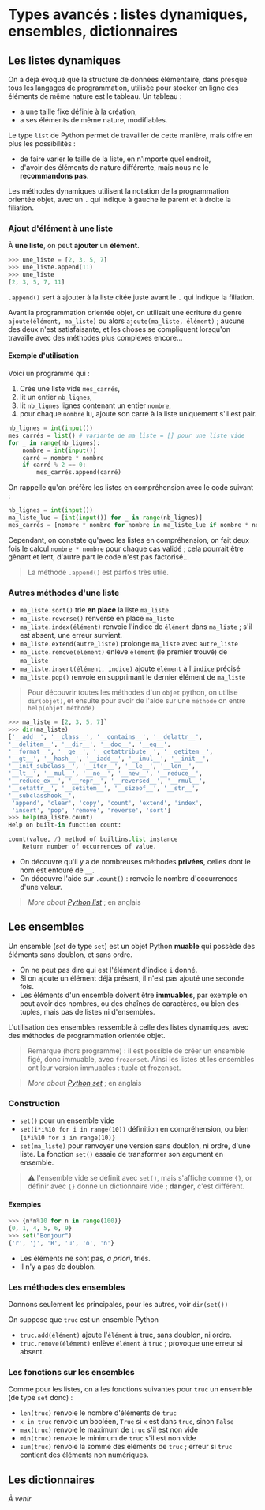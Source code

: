 # Types avancés : listes dynamiques, ensembles, dictionnaires

## Les listes dynamiques

On a déjà évoqué que la structure de données élémentaire, dans presque tous les langages de programmation, utilisée pour stocker en ligne des éléments de même nature est le tableau.
Un tableau : 
* a une taille fixe définie à la création,
* a ses éléments de même nature, modifiables.

Le type `list` de Python permet de travailler de cette manière, mais offre en plus les possibilités : 
* de faire varier le taille de la liste, en n'importe quel endroit,
* d'avoir des éléments de nature différente, mais nous ne le **recommandons pas**.

Les méthodes dynamiques utilisent la notation de la programmation orientée objet, avec un `.` qui indique à gauche le parent et à droite la filiation.

### Ajout d'élément à une liste

À **une liste**, on peut **ajouter** un **élément**.

```python
>>> une_liste = [2, 3, 5, 7]
>>> une_liste.append(11)
>>> une_liste
[2, 3, 5, 7, 11]
```

`.append()` sert à ajouter à la liste citée juste avant le `.` qui indique la filiation.

Avant la programmation orientée objet, on utilisait une écriture du genre `ajoute(élément, ma_liste)` ou alors `ajoute(ma_liste, élément)` ; aucune des deux n'est satisfaisante, et les choses se compliquent lorsqu'on travaille avec des méthodes plus complexes encore...

#### Exemple d'utilisation

Voici un programme qui : 
1. Crée une liste vide `mes_carrés`,
2. lit un entier `nb_lignes`,
3. lit `nb_lignes` lignes contenant un entier `nombre`,
4. pour chaque `nombre` lu, ajoute son carré à la liste uniquement s'il est pair.

```python
nb_lignes = int(input())
mes_carrés = list() # variante de ma_liste = [] pour une liste vide
for _ in range(nb_lignes):
    nombre = int(input())
    carré = nombre * nombre
    if carré % 2 == 0:
        mes_carrés.append(carré)
```

On rappelle qu'on préfère les listes en compréhension avec le code suivant : 

```python
nb_lignes = int(input())
ma_liste_lue = [int(input()) for _ in range(nb_lignes)]
mes_carrés = [nombre * nombre for nombre in ma_liste_lue if nombre * nombre % 2 == 0]
```

Cependant, on constate qu'avec les listes en compréhension, on fait deux fois le calcul `nombre * nombre` pour chaque cas validé ; cela pourrait être gênant et lent, d'autre part le code n'est pas factorisé...

> La méthode `.append()` est parfois très utile.

### Autres méthodes d'une liste

* `ma_liste.sort()` trie **en place** la liste `ma_liste`
* `ma_liste.reverse()` renverse en place `ma_liste`
* `ma_liste.index(élément)` renvoie l'indice de `élément` dans `ma_liste` ; s'il est absent, une erreur survient.
* `ma_liste.extend(autre_liste)` prolonge `ma_liste` avec `autre_liste`
* `ma_liste.remove(élément)` enlève `élément` (le premier trouvé) de `ma_liste`
* `ma_liste.insert(élément, indice)` ajoute `élément` à l'`indice` précisé
* `ma_liste.pop()` renvoie en supprimant le dernier élément de `ma_liste`

> Pour découvrir toutes les méthodes d'un `objet` python, on utilise `dir(objet)`, et ensuite pour avoir de l'aide sur une `méthode` on entre `help(objet.méthode)`

```python
>>> ma_liste = [2, 3, 5, 7]`
>>> dir(ma_liste)
['__add__', '__class__', '__contains__', '__delattr__', 
'__delitem__', '__dir__', '__doc__', '__eq__', 
'__format__', '__ge__', '__getattribute__', '__getitem__', 
'__gt__', '__hash__', '__iadd__', '__imul__', '__init__', 
'__init_subclass__', '__iter__', '__le__', '__len__', 
'__lt__', '__mul__', '__ne__', '__new__', '__reduce__', 
'__reduce_ex__', '__repr__', '__reversed__', '__rmul__', 
'__setattr__', '__setitem__', '__sizeof__', '__str__', 
'__subclasshook__',
 'append', 'clear', 'copy', 'count', 'extend', 'index',
 'insert', 'pop', 'remove', 'reverse', 'sort']
>>> help(ma_liste.count)
Help on built-in function count:

count(value, /) method of builtins.list instance
    Return number of occurrences of value.
```

* On découvre qu'il y a de nombreuses méthodes **privées**, celles dont le nom est entouré de `__`.
* On découvre l'aide sur `.count()` : renvoie le nombre d'occurrences d'une valeur.

> *More about [Python list](https://www.programiz.com/python-programming/list)* ; en anglais

## Les ensembles

Un ensemble (*set* de type `set`) est un objet Python **muable** qui possède des éléments sans doublon, et sans ordre.
* On ne peut pas dire qui est l'élément d'indice `i` donné.
* Si on ajoute un élément déjà présent, il n'est pas ajouté une seconde fois.
* Les éléments d'un ensemble doivent être **immuables**, par exemple on peut avoir des nombres, ou des chaînes de caractères, ou bien des tuples, mais pas de listes ni d'ensembles.

L'utilisation des ensembles ressemble à celle des listes dynamiques, avec des méthodes de programmation orientée objet.

> Remarque (hors programme) : il est possible de créer un ensemble figé, donc immuable, avec `frozenset`. Ainsi les listes et les ensembles ont leur version immuables : tuple et frozenset.

> *More about [Python set](https://www.programiz.com/python-programming/set)* ; en anglais

### Construction

* `set()` pour un ensemble vide
* `set(i*i%10 for i in range(10))` définition en compréhension, ou bien `{i*i%10 for i in range(10)}`
* `set(ma_liste)` pour renvoyer une version sans doublon, ni ordre, d'une liste. La fonction `set()` essaie de transformer son argument en ensemble.

> ⚠️ l'ensemble vide se définit avec `set()`, mais s'affiche comme `{}`, or définir avec `{}` donne un dictionnaire vide ; **danger**, c'est différent.

#### Exemples

```python
>>> {n*n%10 for n in range(100)}
{0, 1, 4, 5, 6, 9}
>>> set("Bonjour")
{'r', 'j', 'B', 'u', 'o', 'n'}
```

* Les éléments ne sont pas, *a priori*, triés.
* Il n'y a pas de doublon.

### Les méthodes des ensembles

Donnons seulement les principales, pour les autres, voir `dir(set())`

On suppose que `truc` est un ensemble Python
* `truc.add(élément)` ajoute l'`élément` à truc, sans doublon, ni ordre.
* `truc.remove(élément)` enlève `élément` à `truc` ; provoque une erreur si absent.

### Les fonctions sur les ensembles

Comme pour les listes, on a les fonctions suivantes pour `truc` un ensemble (de type `set` donc) : 
* `len(truc)` renvoie le nombre d'éléments de `truc`
* `x in truc` renvoie un booléen, `True` si `x` est dans `truc`, sinon `False`
* `max(truc)` renvoie le maximum de `truc` s'il est non vide
* `min(truc)` renvoie le minimum de `truc` s'il est non vide
* `sum(truc)` renvoie la somme des éléments de `truc` ; erreur si `truc` contient des éléments non numériques.

## Les dictionnaires

*À venir*
